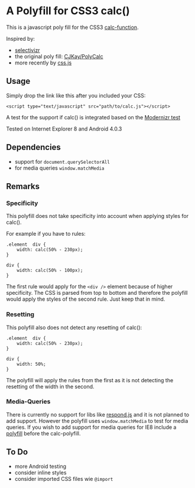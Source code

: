 # A Polyfill for CSS3 calc()


This is a javascript poly fill for the CSS3 [calc-function](https://developer.mozilla.org/de/docs/Web/CSS/calc).

Inspired by:

- [selectivizr](http://selectivizr.com/)
- the original poly fill: [CJKay/PolyCalc](https://github.com/CJKay/PolyCalc)
- more recently by [css.js](https://github.com/jotform/css.js)

## Usage

Simply drop the link like this after you included your CSS:

	<script type="text/javascript" src="path/to/calc.js"></script>

A test for the support if calc() is integrated based on the [Modernizr test](https://github.com/Modernizr/Modernizr/blob/924c7611c170ef2dc502582e5079507aff61e388/feature-detects/css/calc.js)

Tested on Internet Explorer 8 and Android 4.0.3

## Dependencies

* support for ``document.querySelectorAll``
* for media queries ``window.matchMedia``

## Remarks

### Specificity

This polyfill does not take specificity into account when applying styles for calc().

For example if you have to rules:


	.element  div {
		width: calc(50% - 230px);
	}

	div {
		width: calc(50% - 100px);
	}

The first rule would apply for the ``<div />`` element because of higher specificity. The CSS is parsed from top to bottom and therefore the polyfill would apply the styles of the second rule. Just keep that in mind.

### Resetting

This polyfill also does not detect any resetting of calc():


	.element  div {
		width: calc(50% - 230px);
	}

	div {
		width: 50%;
	}

The polyfill will apply the rules from the first as it is not detecting the resetting of the width in the second.

### Media-Queries

There is currently no support for libs like [respond.js](https://github.com/scottjehl/Respond) and it is not planned to add support. However the polyfill uses ``window.matchMedia`` to test for media queries. If you wish to add support for media queries for IE8 include a [polyfill](https://github.com/paulirish/matchMedia.js/) before the calc-polyfill.

## To Do

* more Android testing
* consider inline styles
* consider imported CSS files wie ``@import``


